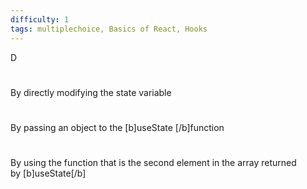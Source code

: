 ```yaml
---
difficulty: 1
tags: multiplechoice, Basics of React, Hooks
---
```


D

#

By directly modifying the state variable

#

By passing an object to the [b]useState [/b]function

#

By using the function that is the second element in the array returned by [b]useState[/b]

